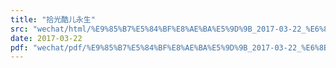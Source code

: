 ```yaml
---
title: "拾光酷儿永生"
src: "wechat/html/%E9%85%B7%E5%84%BF%E8%AE%BA%E5%9D%9B_2017-03-22_%E6%8B%BE%E5%85%89%E9%85%B7%E5%84%BF%E6%B0%B8%E7%94%9F.html"
date: 2017-03-22
pdf: "wechat/pdf/%E9%85%B7%E5%84%BF%E8%AE%BA%E5%9D%9B_2017-03-22_%E6%8B%BE%E5%85%89%E9%85%B7%E5%84%BF%E6%B0%B8%E7%94%9F.pdf"
---
```

